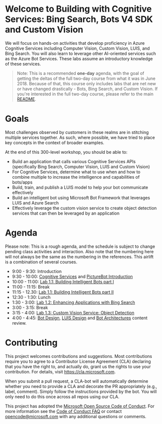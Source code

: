 # Welcome to Building with Cognitive Services: Bing Search, Bots V4 SDK and Custom Vision

We will focus on hands-on activities that develop proficiency in Azure Cognitive Services including Computer Vision, Custom Vision, LUIS, and Bing Search. You will also learn to leverage other AI-oriented services such as the Azure Bot Services. These labs assume an introductory knowledge of these services. 
 
> Note: This is a recommended **one-day** agenda, with the goal of getting the deltas of the full two-day course from what it was in June 2018. Because of that, this course only includes labs that are net new or have changed drastically - Bots, Bing Search, and Custom Vision. If you're interested in the full two-day course, please refer to the main [README](../README.md).

# Goals

Most challenges observed by customers in these realms are in stitching multiple services together. As such, where possible, we have tried to place key concepts in the context of broader examples. 

At the end of this 300-level workshop, you should be able to:

- Build an application that calls various Cognitive Services APIs (specifically Bing Search, Computer Vision, LUIS and Custom Vision)
- For Cognitive Services, determine what to use when and how to combine multiple to increase the intelligence and capabilities of bots/apps 
- Build, train, and publish a LUIS model to help your bot communicate effectively
- Build an intelligent bot using Microsoft Bot Framework that leverages LUIS and Azure Search
- Effectively leverage the custom vision service to create object detection services that can then be leveraged by an application

# Agenda

Please note: This is a rough agenda, and the schedule is subject to change pending class activities and interaction. Also note that the numbering here will not always be the same as the numbering in the references. This airlift is a combination of several courses.

- 9:00 - 9:30: Introduction
- 9:30 - 10:00: [Cognitive Services](https://github.com/Azure/LearnAI-DesigningandArchitectingIntelligentAgents/blob/master/05-cognitive_services/1_session.md) and [PictureBot Introduction](https://github.com/Azure/LearnAI-Bootcamp/blob/master/lab01.1-computer_vision/0_README.md)
- 10:00 - 11:00: [Lab 1.1: Building Intelligent Bots part I](https://github.com/Azure/LearnAI-Bootcamp/blob/master/lab02.2-building_bots/0_README.md)
- 11:00 - 11:15: Break
- 11:15 - 12.30: [Lab 1.1: Building Intelligent Bots part II](https://github.com/Azure/LearnAI-Bootcamp/blob/master/lab02.2-building_bots/0_README.md)
- 12:30 - 1:30: Lunch
- 1:30 - 3:00: [Lab 1.2: Enhancing Applications with Bing Search](./lab02.3-bing_search/0_README.md)
- 3:00 - 3:15: Break
- 3:15 - 4:00: [Lab 1.3: Custom Vision Service: Object Detection](https://github.com/Azure/LearnAI-Bootcamp/blob/master/lab01.3_customvision02/0_README.md)
- 4:00 - 4:45: [Bot Design](https://github.com/Azure/LearnAI-DesigningandArchitectingIntelligentAgents/blob/master/02-bot_design/1_session.ipynb), [LUIS Design](https://github.com/Azure/LearnAI-DesigningandArchitectingIntelligentAgents/blob/master/03-luis/1_session.ipynb) and [Bot Architectures](https://github.com/Azure/LearnAI-DesigningandArchitectingIntelligentAgents/blob/master/04-architectures/1_session.ipynb) content review.

# Contributing

This project welcomes contributions and suggestions.  Most contributions require you to agree to a
Contributor License Agreement (CLA) declaring that you have the right to, and actually do, grant us
the rights to use your contribution. For details, visit https://cla.microsoft.com.

When you submit a pull request, a CLA-bot will automatically determine whether you need to provide
a CLA and decorate the PR appropriately (e.g., label, comment). Simply follow the instructions
provided by the bot. You will only need to do this once across all repos using our CLA.

This project has adopted the [Microsoft Open Source Code of Conduct](https://opensource.microsoft.com/codeofconduct/).
For more information see the [Code of Conduct FAQ](https://opensource.microsoft.com/codeofconduct/faq/) or
contact [opencode@microsoft.com](mailto:opencode@microsoft.com) with any additional questions or comments.
